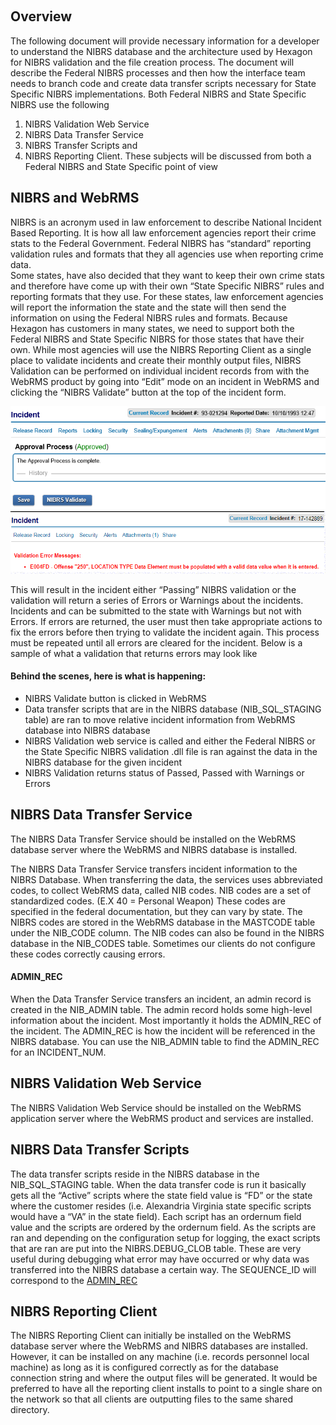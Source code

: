  
 
## Overview
The following document will provide necessary information for a developer to understand the NIBRS database and the architecture used by Hexagon for NIBRS validation and the file creation process.  The document will describe the Federal NIBRS processes and then how the interface team needs to branch code and create data transfer scripts necessary for State Specific NIBRS implementations.  Both Federal NIBRS and State Specific NIBRS use the following 

1. NIBRS Validation Web Service 
2. NIBRS Data Transfer Service 
3. NIBRS Transfer Scripts and 
4. NIBRS Reporting Client.  These subjects will be discussed from both a Federal NIBRS and State Specific point of view


## NIBRS and WebRMS
NIBRS is an acronym used in law enforcement to describe National Incident Based Reporting.  It is how all law enforcement agencies report their crime stats to the Federal Government.  Federal NIBRS has “standard” reporting validation rules and formats that they all agencies use when reporting crime data.  
Some states, have also decided that they want to keep their own crime stats and therefore have come up with their own “State Specific NIBRS” rules and reporting formats that they use.  For these states, law enforcement agencies will report the information the state and the state will then send the information on using the Federal NIBRS rules and formats.
Because Hexagon has customers in many states, we need to support both the Federal NIBRS and State Specific NIBRS for those states that have their own.
While most agencies will use the NIBRS Reporting Client as a single place to validate incidents and create their monthly output files, NIBRS Validation can be performed on individual incident records from with the WebRMS product by going into “Edit” mode on an incident in WebRMS and clicking the “NIBRS Validate” button at the top of the incident form.
 
 ![alt text](https://github.com/mtuck/NIBRS/blob/master/img1.png?raw=true)
 ![alt text](https://github.com/mtuck/NIBRS/blob/master/img2.png?raw=true)

This will result in the incident either “Passing” NIBRS validation or the validation will return a series of Errors or Warnings about the incidents.  Incidents and can be submitted to the state with Warnings but not with Errors.  If errors are returned, the user must then take appropriate actions to fix the errors before then trying to validate the incident again.  This process must be repeated until all errors are cleared for the incident.  Below is a sample of what a validation that returns errors may look like
  

#### Behind the scenes, here is what is happening:

-	NIBRS Validate button is clicked in WebRMS
-	Data transfer scripts that are in the NIBRS database (NIB_SQL_STAGING table) are ran to move relative incident information from WebRMS database into NIBRS database
-	NIBRS Validation web service is called and either the Federal NIBRS or the State Specific NIBRS validation .dll file is ran against the data in the NIBRS database for the given incident
-	NIBRS Validation returns status of Passed, Passed with Warnings or Errors


## NIBRS Data Transfer Service
The NIBRS Data Transfer Service should be installed on the WebRMS database server where the WebRMS and NIBRS database is installed.

The NIBRS Data Transfer Service transfers incident information to the NIBRS Database.  When transferring the data, the services uses abbreviated codes, to collect WebRMS data, called NIB codes.  NIB codes are a set of standardized codes. (E.X 40 = Personal Weapon) These codes are specified in the federal documentation, but they can vary by state. The NIBRS codes are stored in the WebRMS database in the MASTCODE table under the NIB_CODE column. The NIB codes can also be found in the NIBRS database in the NIB_CODES table. Sometimes our clients do not configure these codes correctly causing errors.  

#### ADMIN_REC
When the Data Transfer Service transfers an incident, an admin record is created in the NIB_ADMIN table. The admin record holds some high-level information about the incident.  Most importantly it holds the ADMIN_REC of the incident.  The ADMIN_REC is how the incident will be referenced in the NIBRS database.  You can use the NIB_ADMIN table to find the ADMIN_REC for an INCIDENT_NUM.

<INSERT CONFIG FILE VALUE HERE>

## NIBRS Validation Web Service
The NIBRS Validation Web Service should be installed on the WebRMS application server where the WebRMS product and services are installed.
<INSERT CONFIG FILE VALUES HERE>

## NIBRS Data Transfer Scripts
The data transfer scripts reside in the NIBRS database in the NIB_SQL_STAGING table.  When the data transfer code is run it basically gets all the “Active” scripts where the state field value is “FD” or the state where the customer resides (i.e. Alexandria Virginia state specific scripts would have a “VA” in the state field).  Each script has an ordernum field value and the scripts are ordered by the ordernum field.  As the scripts are ran and depending on the configuration setup for logging, the exact scripts that are ran are put into the NIBRS.DEBUG_CLOB table.  These are very useful during debugging what error may have occurred or why data was transferred into the NIBRS database a certain way. The SEQUENCE_ID will correspond to the [ADMIN_REC](#admin_rec)

## NIBRS Reporting Client
The NIBRS Reporting Client can initially be installed on the WebRMS database server where the WebRMS and NIBRS databases are installed.  However, it can be installed on any machine (i.e. records personnel local machine) as long as it is configured correctly as for the database connection string and where the output files will be generated.  It would be preferred to have all the reporting client installs to point to a single share on the network so that all clients are outputting files to the same shared directory.
<INSERT CONFIG FILE VALUES HERE>


